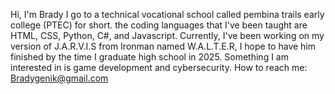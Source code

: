 Hi, I'm Brady I go to a technical vocational school called pembina trails early college (PTEC) for short.
the coding languages that I've been taught are HTML, CSS, Python, C#, and Javascript.
Currently, I've been working on my version of J.A.R.V.I.S from Ironman named W.A.L.T.E.R, I hope to have him finished by the time I graduate high school in 2025.
Something I am interested in is game development and cybersecurity.
How to reach me: Bradygenik@gmail.com
